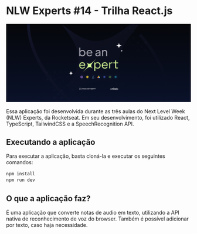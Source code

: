 # NLW Experts #14 - Trilha React.js

<img src="./public/banner.png" alt="Banner README" />

Essa aplicação foi desenvolvida durante as três aulas do Next Level Week (NLW) Experts, da Rocketseat. Em seu desenvolvimento, foi utilizado React, TypeScript, TailwindCSS e a SpeechRecognition API.

## Executando a aplicação
Para executar a aplicação, basta cloná-la e executar os seguintes comandos:

```sh
npm install
npm run dev
```

## O que a aplicação faz?
É uma aplicação que converte notas de audio em texto, utilizando a API nativa de reconhecimento de voz do browser. Também é possível adicionar por texto, caso haja necessidade.